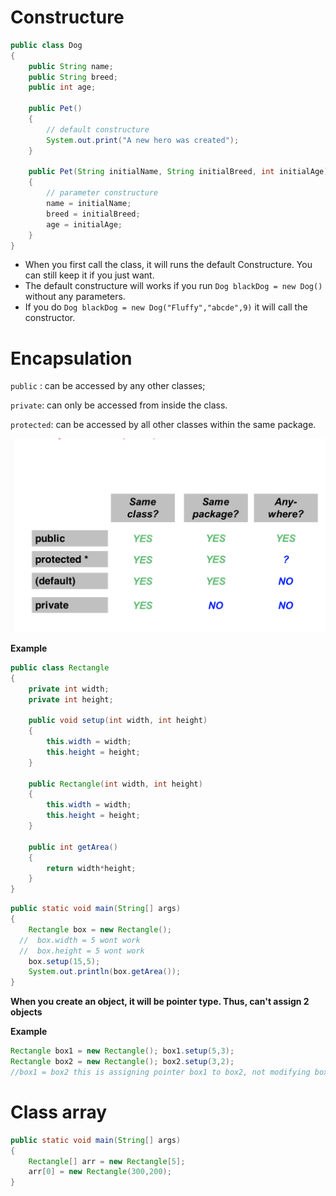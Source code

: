 # Constructure

```java
public class Dog
{
    public String name;
    public String breed;
    public int age;
    
    public Pet()
    {
        // default constructure
        System.out.print("A new hero was created");
    }
    
    public Pet(String initialName, String initialBreed, int initialAge)
    {
        // parameter constructure
        name = initialName;
        breed = initialBreed;
        age = initialAge;
    }
}
```



- When you first call the class, it will runs the default Constructure. You can still keep it if you just want.
- The default constructure will works if you run `Dog blackDog = new Dog()` without any parameters.
- If you do `Dog blackDog = new Dog("Fluffy","abcde",9)` it will call the constructor.

# Encapsulation

`public` : can be accessed by any other classes;

`private`: can only be accessed from inside the class.

`protected`: can be accessed by all other classes within the same package.

![image-20180808171240254](image-20180808171240254.png)

**Example**

```java
public class Rectangle
{
 	private int width;
    private int height;
    
    public void setup(int width, int height)
    {
        this.width = width;
        this.height = height;
    }
    
    public Rectangle(int width, int height)
    {
    	this.width = width;
        this.height = height;
    }
    
    public int getArea()
    {
        return width*height;
    }
}
```

```java
public static void main(String[] args)
{
    Rectangle box = new Rectangle();
  //  box.width = 5 wont work
  //  box.height = 5 wont work
    box.setup(15,5);
    System.out.println(box.getArea());
}
```



**When you create an object, it will be pointer type. Thus, can't assign 2 objects**

**Example**

```java
Rectangle box1 = new Rectangle(); box1.setup(5,3);
Rectangle box2 = new Rectangle(); box2.setup(3,2);
//box1 = box2 this is assigning pointer box1 to box2, not modifying box1.
```



# Class array

```java
public static void main(String[] args)
{
    Rectangle[] arr = new Rectangle[5];
    arr[0] = new Rectangle(300,200);
}
```

